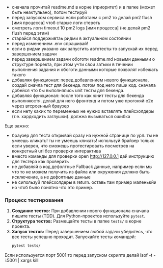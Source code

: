 - сначала прочитай readme.md в корне (приоритет) и в папке  (может быть неактульано), потом тестируй
- перед запуском сервиса если работаем с pm2 то делай pm2 flush [имя процесса] чтоб старые логи стереть 
- смотреть логи timeout 10 pm2 logs [имя процесса] (не делай pm2 flush перед этим)
- старайся поддерживтаь ридми в актуальном состоянии
- перед изменением .env спрашивай! 
- если в ридми указано как запустить автотесты то запускай их перед завершением задачи
- перед завершением задачи обоготи readme.md новыми данными о структуре поректа, при этом учти свои затыки в течении выполнения задания и обоготи данными которые позволят избежать такого
- добавляя функционал: перед добавлением нового функционала, создай сначла тест для бекенда. потом под него пиши код. сначала добейся что бы выполнялись unit тесты для бекенда.
- добавляя функционал: после того как юнит тесты для бекенда выполняюстя. делай для него фронтенд и потом уже прогоняй e2e через втсроенный браузер
- если нету каких то переменных не нужно вставлять плейсхолдеры (т.е. хардкодить заглушки). должна вызываться ошибка

Еще важно:
- браузер для теста открывай сразу на нужной странице по урл. ты не умеешь кликать! ты не умеешь кликать! используй брайзер только если уверен, что сможешь протестировать посмотрев на конкретный url без проверки интерактива
- вместо команды для проверки open http://127.0.0.1 дай инструкцию для тестера как проверить
- не добавляй в код дефолтные Fallback данные, например если мы что то не можем получить из файла или окружения должно быть исключение, а не дефолтные данные
- не сипользуй плейсхолдеры в return. оставь там пример маленькйи но чтоб было понятно что это пример.

### Процесс тестирования
1.  **Создание тестов:** При добавлении нового функционала сначала пишите тесты (TDD). Для Python-проектов используйте `pytest`.
2.  **Структура тестов:** Размещайте тесты в папке `tests/` в корне проекта.
3.  **Запуск тестов:** Перед завершением любой задачи убедитесь, что все тесты успешно проходят. Запускайте тесты командой:
    ```bash
    pytest tests/
    ```

Если используется порт 5001 то перед запуском скрипта делай lsof -t -i:5001 | xargs kill